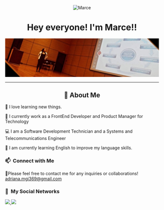 <!-- ## 👋 &nbsp;Hey everyone! I'm Adriana Marcela  -->
<p align="center">
  <img alt="Marce" src="https://raw.githubusercontent.com/sergiecode/sergiecode/main/Hand%20Wave.gif" width='40' align="center"> 
  <h1 align="center">Hey everyone! I'm Marce!!</h1>
</p>

<!-- Portada -->
<a href="https://github.com/adriana-marcela">![Portadoa](./img/portada.jpg)</a>
<hr>
<!-- Description about me -->
<h2 align="center"> 💬 About Me</h2>

🔭 I love learning new things.

💼 I currently work as a FrontEnd Developer and Product Manager for Technology 

💻 I am a Software Development Technician and a Systems and Telecommunications Engineer

🌱 I am currently learning English to improve my language skills.
<br>

### 📫 &nbsp;Connect with Me

📧Please feel free to contact me for any inquiries or collaborations! adriana.mgi369@gmail.com

<!--<p align="left">
  <a href="mailto:adriana.mgi369@gmail.com">
    <img src="https://img.shields.io/badge/SEND%20MAIL-D14836?&style=for-the-badge&logo=Gmail&logoColor=white">
  </a>
</p> -->

### 🔗 &nbsp;My Social Networks

<!-- Redes de contacto -->
<p align="left">
    <a href="https://www.instagram.com/adriana_mgi/">
      <img src="https://img.shields.io/badge/instagram-E3B0C2?&style=for-the-badge&logo=instagram&logoColor=black%22">
    </a>
    <a href="https://www.linkedin.com/in/adrianamarcelagiraldo/">
      <img src="https://img.shields.io/badge/LinkedIn-0077B5?style=for-the-badge&logo=linkedin&logoColor=white">
    </a>
</p>                                           
<br>

<!-- GitHub stats section -->

<!-- ## ⚙️ &nbsp;GitHub Analytics

<p align="center">
  <a href="https://github.com/adriana-marcela">
    <img height="180em" src="https://github-readme-stats-eight-theta.vercel.app/api?username=adriana-marcela&show_icons=true&theme=algolia&include_all_commits=true&count_private=true">
    <img height="180em" src="https://github-readme-stats-eight-theta.vercel.app/api/top-langs/?username=adriana-marcela&layout=compact&langs_count=8&theme=algolia">
  </a>
</p> -->
